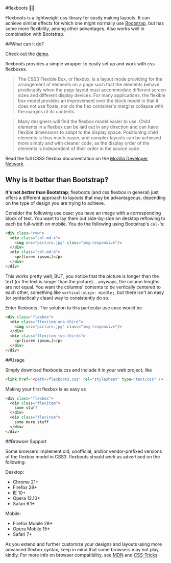 #flexboots :boot::boot:

Flexboots is a lightweight css library for easily making layouts. It can achieve similar effects for which one might normally use [Bootstrap](http://getbootstrap.com), but has some more flexibility, among other advantages. Also works well in combination with Bootstrap.

##What can it do?

Check out the [demo](http://nikulis.github.io/flexboots/demo).

flexboots provides a simple wrapper to easily set up and work with css flexboxes.
> The CSS3 Flexible Box, or flexbox, is a layout mode providing for the arrangement of elements on a page such that the elements behave predictably when the page layout must accommodate different screen sizes and different display devices. For many applications, the flexible box model provides an improvement over the block model in that it does not use floats, nor do the flex container's margins collapse with the margins of its contents. 

> Many designers will find the flexbox model easier to use. Child elements in a flexbox can be laid out in any direction and can have flexible dimensions to adapt to the display space. Positioning child elements is thus much easier, and complex layouts can be achieved more simply and with cleaner code, as the display order of the elements is independent of their order in the source code.

Read the full CSS3 flexbox documentation on the [Mozilla Developer Network](https://developer.mozilla.org/en-US/docs/Web/Guide/CSS/Flexible_boxes).

## Why is it better than Bootstrap?

**It's not *better* than Bootstrap**; flexboots (and css flexbox in general) just offers a different approach to layouts that may be advantageous, depending on the type of design you are trying to achieve.

Consider the following use case: you have an image with a corresponding block of text. You want to lay them out side-by-side on desktop reflowing to each be full-width on mobile. You do the following using Bootstrap's `col-`'s:

```html
<div class="row">
  <div class="col-md-4">
    <img src="picture.jpg" class="img-responsive"/>
  </div>
  <div class="col-md-8">
  	<p>[Lorem ipsum…]</p>
  </div>
</div>
```

This works pretty well, BUT, you notice that the picture is longer than the text (or the text is longer than the picture)… anyways, the column lengths are not equal. You want the columns' contents to be vertically centered to each other, something like `vertical-align: middle;`, but there isn't an easy (or syntactically clean) way to consistently do so.

Enter flexboots. The solution to this particular use case would be

```html
<div class="flexbox">
  <div class="flexitem one-third">
    <img src="picture.jpg" class="img-responsive"/>
  </div>
  <div class="flexitem two-thirds">
    <p>[Lorem ipsum…]</p>
  </div>
</div>
```

##Usage

Simply download flexboots.css and include it in your web project, like
```html
<link href="<path>/flexboots.css" rel="stylesheet" type="text/css" />
```

Making your first flexbox is as easy as
```html
<div class="flexbox">
  <div class="flexitem">
    some stuff
  </div>
  <div class="flexitem">
    some more stuff
  </div>
</div>
```

##Browser Support

Some browsers implement old, unofficial, and/or vendor-prefixed versions of the flexbox model in CSS3. flexboots should work as advertised on the following:

Desktop:
- Chrome 21+
- Firefox 28+
- IE 10+
- Opera 12.10+
- Safari 6.1+

Mobile:
- Firefox Mobile 28+
- Opera Mobile 15+
- Safari 7+

As you extend and further customize your designs and layouts using more advanced flexbox syntax, keep in mind that some browsers may not play kindly. For more info on browser compatibility, see [MDN](https://developer.mozilla.org/en-US/docs/Web/Guide/CSS/Flexible_boxes#Browser_compatibility) and [CSS-Tricks](http://css-tricks.com/snippets/css/a-guide-to-flexbox/).